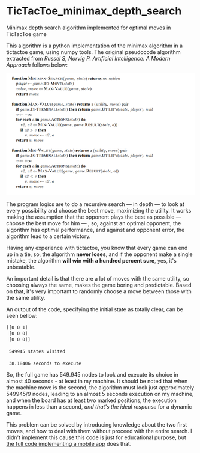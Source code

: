 # TicTacToe_minimax_depth_search
Minimax depth search algorithm implemented for optimal moves in TicTacToe game

This algorithm is a python implementation of the minimax algorithm in a tictactoe game, using numpy tools.
The original pseudocode algorithm extracted from *Russel S, Norvig P. Artificial Intelligence: A Modern Approach* follows below:  

<img src="images/minimax_pseudocode.png" width="600">

The program logics are to do a recursive search — in depth — to look at every possibility and choose the best move, maximizing the utility. It works making the assumption that the opponent plays the best as possible — choose the best move for him — , so, against an optimal opponent, the algorithm has optimal performance, and against and opponent error, the algorithm lead to a certain victory. 

Having any experience with tictactoe, you know that every game can end up in a tie, so, the algorithm **never loses**, and if the opponent make a single mistake, the algorithm **will win with a hundred percent sure**, yes, it's unbeatable. 

An important detail is that there are a lot of moves with the same utility, so choosing always the same, makes the game boring and predictable. Based on that, it's very important to randomly choose a move between those with the same utility. 


An output of the code, specifying the initial state as totally clear, can be seen bellow:

````
[[0 0 1]  
 [0 0 0]  
 [0 0 0]]  

 549945 states visited  

 38.18406 seconds to execute  
 ````

So, the full game has 549.945 nodes to look and execute its choice in almost 40 seconds - at least in my machine. 
It should be noted that when the machine move is the second, the algorithm must look just approximately 549945/9 nodes, leading to an almost 5 seconds execution on my machine, and when the board has at least two marked positions, the execution happens in less than a second, *and that's the ideal response* for a dynamic game. 

This problem can be solved by introducing knowledge about the two first moves, and how to deal with them without proceed with the entire search. I didn't implement this cause this code is just for educational purpose, but [the full code implementing a mobile app](https://github.com/RodrigoMarquesP/TicTacToe_mobile_app) does that.
